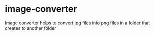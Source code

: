# image-converter
Image converter helps to convert jpg files into png files in a folder that creates to another folder
